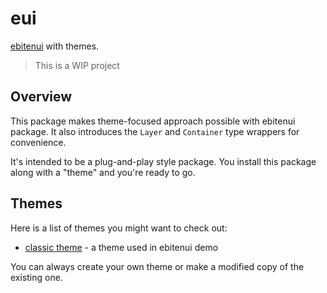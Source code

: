 # eui

[ebitenui](https://github.com/ebitenui/ebitenui) with themes.

> This is a WIP project

## Overview

This package makes theme-focused approach possible with ebitenui package. It also introduces the `Layer` and `Container` type wrappers for convenience.

It's intended to be a plug-and-play style package. You install this package along with a "theme" and you're ready to go.

## Themes

Here is a list of themes you might want to check out:

* [classic theme](https://github.com/quasilyte/eui-classic-theme) - a theme used in ebitenui demo

You can always create your own theme or make a modified copy of the existing one.
